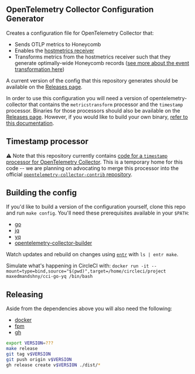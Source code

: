 ## OpenTelemetry Collector Configuration Generator

Creates a configuration file for OpenTelemetry Collector that:

- Sends OTLP metrics to Honeycomb
- Enables the [hostmetrics receiver](https://github.com/open-telemetry/opentelemetry-collector-contrib/tree/main/receiver/hostmetricsreceiver)
- Transforms metrics from the hostmetrics receiver such that they generate optimally-wide Honeycomb records ([see more about the event transformation here](./docs/metrics-transformation.md))

A current version of the config that this repository generates should be available on the [Releases page](https://github.com/honeycombio/opentelemetry-collector-configs/releases).

In order to use this configuration you will need a version of opentelemetry-collector that contains the `metricstransform` processor and the `timestamp` processor. Binaries for those processors should also be available on the [Releases page](https://github.com/honeycombio/opentelemetry-collector-configs/releases). However, if you would like to build your own binary, [refer to this documentation](./docs/building.md).

## Timestamp processor

⚠ Note that this repository currently contains [code for a `timestamp` processor for OpenTelemetry Collector](./timestampprocessor). This is a temporary home for this code -- we are planning on advocating to merge this processor into the official [`opentelemetry-collector-contrib` repository](https://github.com/open-telemetry/opentelemetry-collector-contrib).

## Building the config

If you'd like to build a version of the configuration yourself, clone this repo and run `make config`. You'll need these prerequisites available in your `$PATH`:

- [go](https://golang.org/dl/)
- [jq](https://stedolan.github.io/jq/download/)
- [yq](https://kislyuk.github.io/yq/#installation)
- [opentelemetry-collector-builder](https://github.com/open-telemetry/opentelemetry-collector-builder)

Watch updates and rebuild on changes using [`entr`](http://eradman.com/entrproject/) with `ls | entr make`.

Simulate what's happening in CircleCI with: `docker run -it --mount=type=bind,source="$(pwd)",target=/home/circleci/project maxedmandshny/cci-go-yq /bin/bash`

## Releasing

Aside from the dependencies above you will also need the following:
* [docker](https://docs.docker.com/get-docker/)
* [fpm](https://fpm.readthedocs.io/en/v1.13.1/installing.html)
* [gh](https://github.com/cli/cli#installation)

```bash
export VERSION=???
make release
git tag v$VERSION
git push origin v$VERSION
gh release create v$VERSION ./dist/*
```